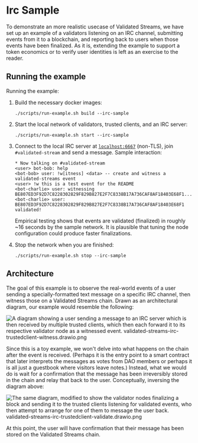 # Irc Sample

To demonstrate an more realistic usecase of Validated Streams, we have set up an example of a validators listening on an IRC channel, submitting events from it to a blockchain, and reporting back to users when those events have been finalized. As it is, extending the example to support a token economics or to verify user identities is left as an exercise to the reader.

## Running the example

Running the example:

1. Build the necessary docker images:
    ```
    ./scripts/run-example.sh build --irc-sample
    ```
2. Start the local network of validators, trusted clients, and an IRC server:
    ```
    ./scripts/run-example.sh start --irc-sample
    ```
3. Connect to the local IRC server at [`localhost:6667`](irc://localhost:6667/validated-stream) (non-TLS), join `#validated-stream` and send a message. Sample interaction:
    ```
    * Now talking on #validated-stream
    <user> bot-bob: help
    <bot-bob> user: !w[itness] <data> -- create and witness a validated-streams event
    <user> !w this is a test event for the README
    <bot-charlie> user: witnessing BE807ED3F92D7C8228302829F829B827E2F7C8338B17A736CAF8AF18403E68F1...
    <bot-charlie> user: BE807ED3F92D7C8228302829F829B827E2F7C8338B17A736CAF8AF18403E68F1 validated!
    ```

    Empirical testing shows that events are validated (finalized) in roughly ~16 seconds by the sample network. It is plausible that tuning the node configuration could produce faster finalizations.
4. Stop the network when you are finished:
    ```
    ./scripts/run-example.sh stop --irc-sample
    ```

## Architecture

The goal of this example is to observe the real-world events of a user sending a specially-formatted text message on a specific IRC channel, then witness those on a Validated Streams chain. Drawn as an architectural diagram, our example would resemble the following:

![A diagram showing a user sending a message to an IRC server which is then received by multiple trusted clients, which then each forward it to its respective validator node as a witnessed event. validated-streams-irc-trustedclient-witness.drawio.png](https://user-images.githubusercontent.com/5276727/242298902-6b5bc399-8b1f-4d7f-9f5a-b58a0b4f17ae.png)

Since this is a toy example, we won't delve into what happens on the chain after the event is received. (Perhaps it is the entry point to a smart contract that later interprets the messages as votes from DAO members or perhaps it is all just a guestbook where visitors leave notes.) Instead, what we would do is wait for a confirmation that the message has been irreversibly stored in the chain and relay that back to the user. Conceptually, inversing the diagram above:

![The same diagram, modified to show the validator nodes finalizing a block and sending it to the trusted clients listening for validated events, who then attempt to arrange for one of them to message the user back. validated-streams-irc-trustedclient-validate.drawio.png](https://user-images.githubusercontent.com/5276727/242298894-636d19d7-3220-4c92-8c55-b81bb35de89a.png)

At this point, the user will have confirmation that their message has been stored on the Validated Streams chain.


